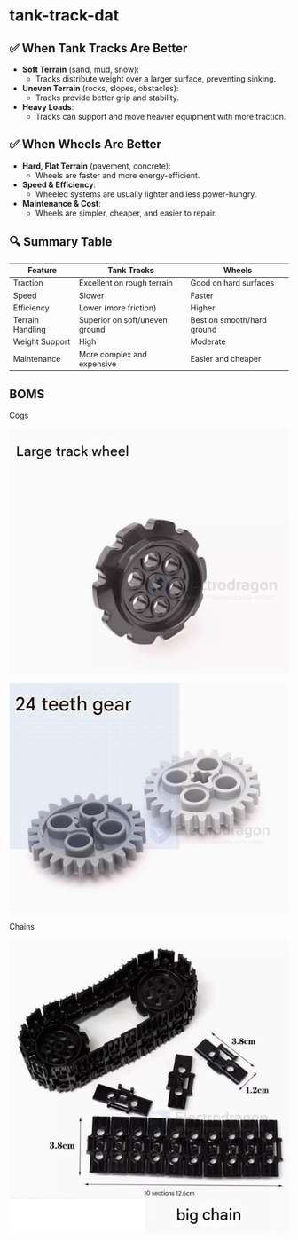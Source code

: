 
# tank-track-dat


## ✅ When Tank Tracks Are Better
- **Soft Terrain** (sand, mud, snow):
  - Tracks distribute weight over a larger surface, preventing sinking.
- **Uneven Terrain** (rocks, slopes, obstacles):
  - Tracks provide better grip and stability.
- **Heavy Loads**:
  - Tracks can support and move heavier equipment with more traction.

## ✅ When Wheels Are Better
- **Hard, Flat Terrain** (pavement, concrete):
  - Wheels are faster and more energy-efficient.
- **Speed & Efficiency**:
  - Wheeled systems are usually lighter and less power-hungry.
- **Maintenance & Cost**:
  - Wheels are simpler, cheaper, and easier to repair.


## 🔍 Summary Table

| Feature           | Tank Tracks                     | Wheels                           |
|------------------|----------------------------------|----------------------------------|
| Traction          | Excellent on rough terrain       | Good on hard surfaces            |
| Speed             | Slower                           | Faster                           |
| Efficiency        | Lower (more friction)            | Higher                           |
| Terrain Handling  | Superior on soft/uneven ground   | Best on smooth/hard ground       |
| Weight Support    | High                             | Moderate                         |
| Maintenance       | More complex and expensive       | Easier and cheaper               |


## BOMS 

Cogs

![](2025-05-22-14-09-36.png)

![](2025-05-22-14-11-57.png)

Chains 

![](2025-05-22-14-10-22.png)
